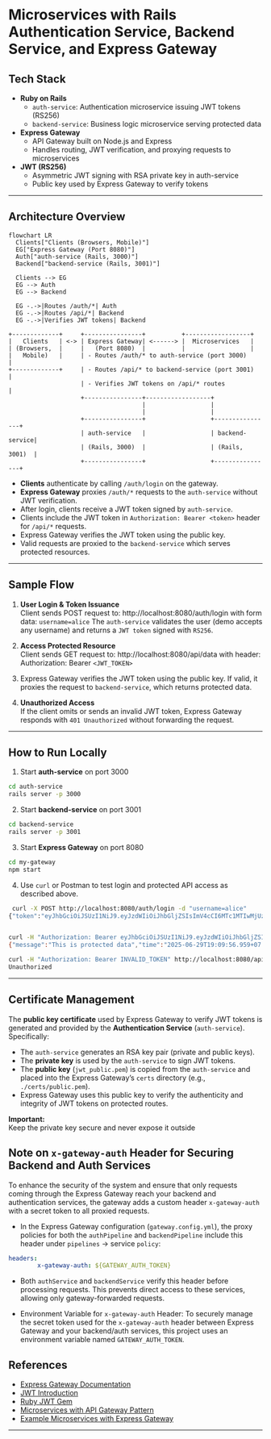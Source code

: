 # Microservices with Rails Authentication Service, Backend Service, and Express Gateway

## Tech Stack

- **Ruby on Rails**
    - `auth-service`: Authentication microservice issuing JWT tokens (RS256)
    - `backend-service`: Business logic microservice serving protected data
- **Express Gateway**
    - API Gateway built on Node.js and Express
    - Handles routing, JWT verification, and proxying requests to microservices
- **JWT (RS256)**
    - Asymmetric JWT signing with RSA private key in auth-service
    - Public key used by Express Gateway to verify tokens

---

## Architecture Overview
```mermaid
flowchart LR
  Clients["Clients (Browsers, Mobile)"]
  EG["Express Gateway (Port 8080)"]
  Auth["auth-service (Rails, 3000)"]
  Backend["backend-service (Rails, 3001)"]

  Clients --> EG
  EG --> Auth
  EG --> Backend

  EG -.->|Routes /auth/*| Auth
  EG -.->|Routes /api/*| Backend
  EG -.->|Verifies JWT tokens| Backend
```
```text
+-------------+     +----------------+          +------------------+
|   Clients   | <-> | Express Gateway| <------> |  Microservices   |
| (Browsers,  |     |   (Port 8080)  |          |                  |
|   Mobile)   |     | - Routes /auth/* to auth-service (port 3000)         |
+-------------+     | - Routes /api/* to backend-service (port 3001)       |
                    | - Verifies JWT tokens on /api/* routes                |
                    +----------------+------------------+
                                     |                  |
                                     |                  |
                    +----------------+                  +----------------+
                    | auth-service   |                  | backend-service|
                    | (Rails, 3000)  |                  | (Rails, 3001)  |
                    +----------------+                  +----------------+
```

- **Clients** authenticate by calling `/auth/login` on the gateway.
- **Express Gateway** proxies `/auth/*` requests to the `auth-service` without JWT verification.
- After login, clients receive a JWT token signed by `auth-service`.
- Clients include the JWT token in `Authorization: Bearer <token>` header for `/api/*` requests.
- Express Gateway verifies the JWT token using the public key.
- Valid requests are proxied to the `backend-service` which serves protected resources.

---

## Sample Flow

1. **User Login & Token Issuance**  
   Client sends POST request to:  http://localhost:8080/auth/login with form data: `username=alice`
   The `auth-service` validates the user (demo accepts any username) and returns a `JWT token` signed with `RS256`.

2. **Access Protected Resource**  
   Client sends GET request to:  http://localhost:8080/api/data with header:  Authorization: Bearer `<JWT_TOKEN>`

3. Express Gateway verifies the JWT token using the public key. If valid, it proxies the request to `backend-service`, which returns protected data.

3. **Unauthorized Access**  
   If the client omits or sends an invalid JWT token, Express Gateway responds with `401 Unauthorized` without forwarding the request.

---

## How to Run Locally

1. Start **auth-service** on port 3000
```bash
cd auth-service
rails server -p 3000
```
2. Start **backend-service** on port 3001
```bash
cd backend-service
rails server -p 3001
```
3. Start **Express Gateway** on port 8080
```bash
cd my-gateway
npm start
```
4. Use `curl` or Postman to test login and protected API access as described above.
```bash
 curl -X POST http://localhost:8080/auth/login -d "username=alice"
{"token":"eyJhbGciOiJSUzI1NiJ9.eyJzdWIiOiJhbGljZSIsImV4cCI6MTc1MTIwMjUzNn0.R4a2vYWPz85LD0cnNXm5IoEp154g3JLclaLEPG78GZkqDkq4amNCILO74qLhy1HvU1xUyioNVufmxJrtjsfKsVf_LNgNnyzpdREYPiW2uF8--PULHLKfyl2YU41si0m9BEovB_FSkGXcVNA4ASi4w7bYKyJNu5RjK1Mq1wMaqETaqYm68yFjRMwXU9dRo20_Smg8BtLPFeX9pxd2j8V3T1rDLJncaRAHOBuSDXqjEwz_Kp29M7kjaVcHvddEMs5YAiCKO8FYyTPX9R_ZS01UboaeWMGtJD5tQ35eUWz91weQsSKAbdPAzJWvkJl95tYHqLONSruqy_JJYZHt20zyAw"}


curl -H "Authorization: Bearer eyJhbGciOiJSUzI1NiJ9.eyJzdWIiOiJhbGljZSIsImV4cCI6MTc1MTIwMjUzNn0.R4a2vYWPz85LD0cnNXm5IoEp154g3JLclaLEPG78GZkqDkq4amNCILO74qLhy1HvU1xUyioNVufmxJrtjsfKsVf_LNgNnyzpdREYPiW2uF8--PULHLKfyl2YU41si0m9BEovB_FSkGXcVNA4ASi4w7bYKyJNu5RjK1Mq1wMaqETaqYm68yFjRMwXU9dRo20_Smg8BtLPFeX9pxd2j8V3T1rDLJncaRAHOBuSDXqjEwz_Kp29M7kjaVcHvddEMs5YAiCKO8FYyTPX9R_ZS01UboaeWMGtJD5tQ35eUWz91weQsSKAbdPAzJWvkJl95tYHqLONSruqy_JJYZHt20zyAw" http://localhost:8080/api/data
{"message":"This is protected data","time":"2025-06-29T19:09:56.959+07:00"}

curl -H "Authorization: Bearer INVALID_TOKEN" http://localhost:8080/api/data
Unauthorized
```
---
## Certificate Management

The **public key certificate** used by Express Gateway to verify JWT tokens is generated and provided by the **Authentication Service** (`auth-service`). Specifically:

- The `auth-service` generates an RSA key pair (private and public keys).
- The **private key** is used by the `auth-service` to sign JWT tokens.
- The **public key** (`jwt_public.pem`) is copied from the `auth-service` and placed into the Express Gateway’s `certs` directory (e.g., `./certs/public.pem`).
- Express Gateway uses this public key to verify the authenticity and integrity of JWT tokens on protected routes.

**Important:**  
Keep the private key secure and never expose it outside

## Note on `x-gateway-auth` Header for Securing Backend and Auth Services

To enhance the security of the system and ensure that only requests coming through the Express Gateway reach your backend and authentication services, the gateway adds a custom header `x-gateway-auth` with a secret token to all proxied requests.

- In the Express Gateway configuration (`gateway.config.yml`), the proxy policies for both the `authPipeline` and `backendPipeline` include this header under `pipelines` -> service `policy`:
```yml
headers:
        x-gateway-auth: ${GATEWAY_AUTH_TOKEN}
```
- Both `authService` and `backendService` verify this header before processing requests. This prevents direct access to these services, allowing only gateway-forwarded requests.

- Environment Variable for `x-gateway-auth` Header:
To securely manage the secret token used for the `x-gateway-auth` header between Express Gateway and your backend/auth services, this project uses an environment variable named `GATEWAY_AUTH_TOKEN`.
## References

- [Express Gateway Documentation](https://www.express-gateway.io/docs/)
- [JWT Introduction](https://jwt.io/introduction/)
- [Ruby JWT Gem](https://github.com/jwt/ruby-jwt)
- [Microservices with API Gateway Pattern](https://microservices.io/patterns/apigateway.html)
- [Example Microservices with Express Gateway](https://dev.to/naseef012/create-a-microservices-app-with-dockerized-express-api-gateway-1kf9)
---
